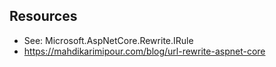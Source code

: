 ﻿
## Resources ##

* See: Microsoft.AspNetCore.Rewrite.IRule
* https://mahdikarimipour.com/blog/url-rewrite-aspnet-core